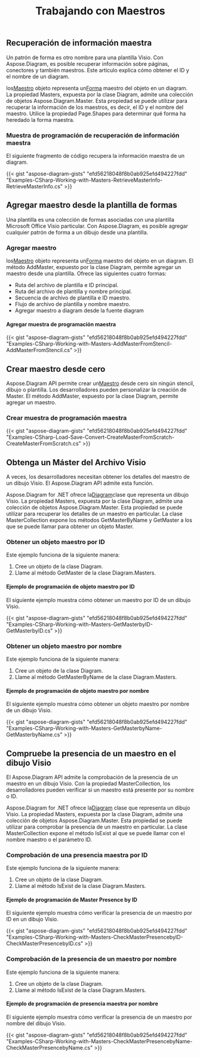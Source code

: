 ﻿---
title: Trabajando con Maestros
type: docs
weight: 70
url: /es/net/working-with-masters/
description: Esta sección explica cómo agregar maestro u obtener información maestra con Aspose.Diagram.
---
## **Recuperación de información maestra**
Un patrón de forma es otro nombre para una plantilla Visio. Con Aspose.Diagram, es posible recuperar información sobre páginas, conectores y también maestros. Este artículo explica cómo obtener el ID y el nombre de un diagram.

 los[Maestro](http://www.aspose.com/api/net/diagram/aspose.diagram/master) objeto representa un[Forma](http://www.aspose.com/api/net/diagram/aspose.diagram/shape) maestro del objeto en un diagram. La propiedad Masters, expuesta por la clase Diagram, admite una colección de objetos Aspose.Diagram.Master. Esta propiedad se puede utilizar para recuperar la información de los maestros, es decir, el ID y el nombre del maestro. Utilice la propiedad Page.Shapes para determinar qué forma ha heredado la forma maestra.
### **Muestra de programación de recuperación de información maestra**
El siguiente fragmento de código recupera la información maestra de un diagram.

{{< gist "aspose-diagram-gists" "efd56218048f8b0ab925efd494227fdd" "Examples-CSharp-Working-with-Masters-RetrieveMasterInfo-RetrieveMasterInfo.cs" >}}
## **Agregar maestro desde la plantilla de formas**
Una plantilla es una colección de formas asociadas con una plantilla Microsoft Office Visio particular. Con Aspose.Diagram, es posible agregar cualquier patrón de forma a un dibujo desde una plantilla.
### **Agregar maestro**
 los[Maestro](http://www.aspose.com/api/net/diagram/aspose.diagram/master) objeto representa un[Forma](http://www.aspose.com/api/net/diagram/aspose.diagram/shape) maestro del objeto en un diagram. El método AddMaster, expuesto por la clase Diagram, permite agregar un maestro desde una plantilla. Ofrece las siguientes cuatro formas:

- Ruta del archivo de plantilla e ID principal.
- Ruta del archivo de plantilla y nombre principal.
- Secuencia de archivo de plantilla e ID maestro.
- Flujo de archivo de plantilla y nombre maestro.
- Agregar maestro a diagram desde la fuente diagram
#### **Agregar muestra de programación maestra**
{{< gist "aspose-diagram-gists" "efd56218048f8b0ab925efd494227fdd" "Examples-CSharp-Working-with-Masters-AddMasterFromStencil-AddMasterFromStencil.cs" >}}
## **Crear maestro desde cero**
 Aspose.Diagram API permite crear un[Maestro](http://www.aspose.com/api/net/diagram/aspose.diagram/master) desde cero sin ningún stencil, dibujo o plantilla. Los desarrolladores pueden personalizar la creación de Master. El método AddMaster, expuesto por la clase Diagram, permite agregar un maestro.
### **Crear muestra de programación maestra**
{{< gist "aspose-diagram-gists" "efd56218048f8b0ab925efd494227fdd" "Examples-CSharp-Load-Save-Convert-CreateMasterFromScratch-CreateMasterFromScratch.cs" >}}
## **Obtenga un Máster del Archivo Visio**
A veces, los desarrolladores necesitan obtener los detalles del maestro de un dibujo Visio. El Aspose.Diagram API admite esta función.

 Aspose.Diagram for .NET ofrece la[Diagram](http://www.aspose.com/api/net/diagram/aspose.diagram/diagram)clase que representa un dibujo Visio. La propiedad Masters, expuesta por la clase Diagram, admite una colección de objetos Aspose.Diagram.Master. Esta propiedad se puede utilizar para recuperar los detalles de un maestro en particular. La clase MasterCollection expone los métodos GetMasterByName y GetMaster a los que se puede llamar para obtener un objeto Master.
### **Obtener un objeto maestro por ID**
Este ejemplo funciona de la siguiente manera:

1. Cree un objeto de la clase Diagram.
1. Llame al método GetMaster de la clase Diagram.Masters.
#### **Ejemplo de programación de objeto maestro por ID**
El siguiente ejemplo muestra cómo obtener un maestro por ID de un dibujo Visio.

{{< gist "aspose-diagram-gists" "efd56218048f8b0ab925efd494227fdd" "Examples-CSharp-Working-with-Masters-GetMasterbyID-GetMasterbyID.cs" >}}
### **Obtener un objeto maestro por nombre**
Este ejemplo funciona de la siguiente manera:

1. Cree un objeto de la clase Diagram.
1. Llame al método GetMasterByName de la clase Diagram.Masters.
#### **Ejemplo de programación de objeto maestro por nombre**
El siguiente ejemplo muestra cómo obtener un objeto maestro por nombre de un dibujo Visio.

{{< gist "aspose-diagram-gists" "efd56218048f8b0ab925efd494227fdd" "Examples-CSharp-Working-with-Masters-GetMasterbyName-GetMasterbyName.cs" >}}
## **Compruebe la presencia de un maestro en el dibujo Visio**
El Aspose.Diagram API admite la comprobación de la presencia de un maestro en un dibujo Visio. Con la propiedad MasterCollection, los desarrolladores pueden verificar si un maestro está presente por su nombre o ID.

 Aspose.Diagram for .NET ofrece la[Diagram](http://www.aspose.com/api/net/diagram/aspose.diagram/diagram) clase que representa un dibujo Visio. La propiedad Masters, expuesta por la clase Diagram, admite una colección de objetos Aspose.Diagram.Master. Esta propiedad se puede utilizar para comprobar la presencia de un maestro en particular. La clase MasterCollection expone el método IsExist al que se puede llamar con el nombre maestro o el parámetro ID.
### **Comprobación de una presencia maestra por ID**
Este ejemplo funciona de la siguiente manera:

1. Cree un objeto de la clase Diagram.
1. Llame al método IsExist de la clase Diagram.Masters.
#### **Ejemplo de programación de Master Presence by ID**
El siguiente ejemplo muestra cómo verificar la presencia de un maestro por ID en un dibujo Visio.

{{< gist "aspose-diagram-gists" "efd56218048f8b0ab925efd494227fdd" "Examples-CSharp-Working-with-Masters-CheckMasterPresencebyID-CheckMasterPresencebyID.cs" >}}
### **Comprobación de la presencia de un maestro por nombre**
Este ejemplo funciona de la siguiente manera:

1. Cree un objeto de la clase Diagram.
1. Llame al método IsExist de la clase Diagram.Masters.
#### **Ejemplo de programación de presencia maestra por nombre**
El siguiente ejemplo muestra cómo verificar la presencia de un maestro por nombre del dibujo Visio.

{{< gist "aspose-diagram-gists" "efd56218048f8b0ab925efd494227fdd" "Examples-CSharp-Working-with-Masters-CheckMasterPresencebyName-CheckMasterPresencebyName.cs" >}}
